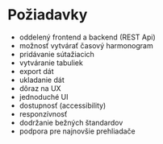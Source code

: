 # Požiadavky

- oddelený frontend a backend (REST Api)
- možnosť vytvárať časový harmonogram
- pridávanie sútažiacich
- vytváranie tabuliek
- export dát
- ukladanie dát
- dôraz na UX
- jednoduché UI
- dostupnosť (accessibility)
- responzívnosť
- dodržanie bežných štandardov
- podpora pre najnovšie prehliadače